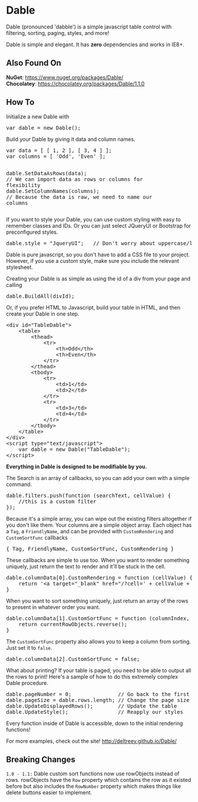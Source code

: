 <h1>
<a name="user-content-dable" class="anchor" href="#dable"><span class="octicon octicon-link"></span></a>Dable</h1>

<p>Dable (pronounced 'dabble') is a simple javascript table control with filtering, sorting, paging, styles, and more!</p>

<p>Dable is simple and elegant.  It has <strong>zero</strong> dependencies and works in IE8+.</p>

<h2>
<a name="user-content-also-found-on" class="anchor" href="#also-found-on"><span class="octicon octicon-link"></span></a>Also Found On</h2>

<p><strong>NuGet</strong>: <a href="https://www.nuget.org/packages/Dable/">https://www.nuget.org/packages/Dable/</a><br><strong>Chocolatey</strong>: <a href="https://chocolatey.org/packages/Dable/1.1.0">https://chocolatey.org/packages/Dable/1.1.0</a></p>

<h2>
<a name="user-content-how-to" class="anchor" href="#how-to"><span class="octicon octicon-link"></span></a>How To</h2>

<p>Initialize a new Dable with</p>

<div class="highlight highlight-javascript"><pre><span class="kd">var</span> <span class="nx">dable</span> <span class="o">=</span> <span class="k">new</span> <span class="nx">Dable</span><span class="p">();</span>
</pre></div>

<p>Build your Dable by giving it data and column names.</p>

<div class="highlight highlight-javascript"><pre><span class="kd">var</span> <span class="nx">data</span> <span class="o">=</span> <span class="p">[</span> <span class="p">[</span> <span class="mi">1</span><span class="p">,</span> <span class="mi">2</span> <span class="p">],</span> <span class="p">[</span> <span class="mi">3</span><span class="p">,</span> <span class="mi">4</span> <span class="p">]</span> <span class="p">];</span>
<span class="kd">var</span> <span class="nx">columns</span> <span class="o">=</span> <span class="p">[</span> <span class="s1">'Odd'</span><span class="p">,</span> <span class="s1">'Even'</span> <span class="p">];</span>

<span class="nx">dable</span><span class="p">.</span><span class="nx">SetDataAsRows</span><span class="p">(</span><span class="nx">data</span><span class="p">);</span>      <span class="c1">// We can import data as rows or columns for flexibility</span>
<span class="nx">dable</span><span class="p">.</span><span class="nx">SetColumnNames</span><span class="p">(</span><span class="nx">columns</span><span class="p">);</span>  <span class="c1">// Because the data is raw, we need to name our columns</span>
</pre></div>

<p>If you want to style your Dable, you can use custom styling with easy to remember classes and IDs.
Or you can just select JQueryUI or Bootstrap for preconfigured styles.</p>

<div class="highlight highlight-javascript"><pre><span class="nx">dable</span><span class="p">.</span><span class="nx">style</span> <span class="o">=</span> <span class="s2">"JqueryUI"</span><span class="p">;</span>   <span class="c1">// Don't worry about uppercase/lowercase</span>
</pre></div>

<p>Dable is pure javascript, so you don't have to add a CSS file to your project.  However, if you use a custom style, make sure you include the relevant stylesheet.</p>

<p>Creating your Dable is as simple as using the id of a div from your page and calling</p>

<div class="highlight highlight-javascript"><pre><span class="nx">dable</span><span class="p">.</span><span class="nx">BuildAll</span><span class="p">(</span><span class="nx">divId</span><span class="p">);</span>
</pre></div>

<p>Or, if you prefer HTML to Javascript, build your table in HTML, and then create your Dable in one step.</p>

<div class="highlight highlight-html"><pre><span class="nt">&lt;div</span> <span class="na">id=</span><span class="s">"TableDable"</span><span class="nt">&gt;</span>
    <span class="nt">&lt;table&gt;</span>
        <span class="nt">&lt;thead&gt;</span>
            <span class="nt">&lt;tr&gt;</span>
                <span class="nt">&lt;th&gt;</span>Odd<span class="nt">&lt;/th&gt;</span>
                <span class="nt">&lt;th&gt;</span>Even<span class="nt">&lt;/th&gt;</span>
            <span class="nt">&lt;/tr&gt;</span>
        <span class="nt">&lt;/thead&gt;</span>
        <span class="nt">&lt;tbody&gt;</span>
            <span class="nt">&lt;tr&gt;</span>
                <span class="nt">&lt;td&gt;</span>1<span class="nt">&lt;/td&gt;</span>
                <span class="nt">&lt;td&gt;</span>2<span class="nt">&lt;/td&gt;</span>
            <span class="nt">&lt;/tr&gt;</span>
            <span class="nt">&lt;tr&gt;</span>
                <span class="nt">&lt;td&gt;</span>3<span class="nt">&lt;/td&gt;</span>
                <span class="nt">&lt;td&gt;</span>4<span class="nt">&lt;/td&gt;</span>
            <span class="nt">&lt;/tr&gt;</span>
        <span class="nt">&lt;/tbody&gt;</span>
    <span class="nt">&lt;/table&gt;</span>
<span class="nt">&lt;/div&gt;</span>
<span class="nt">&lt;script </span><span class="na">type=</span><span class="s">"text/javascript"</span><span class="nt">&gt;</span>
    <span class="kd">var</span> <span class="nx">dable</span> <span class="o">=</span> <span class="k">new</span> <span class="nx">Dable</span><span class="p">(</span><span class="s2">"TableDable"</span><span class="p">);</span>
<span class="nt">&lt;/script&gt;</span>
</pre></div>

<p><strong>Everything in Dable is designed to be modifiable by you.</strong></p>

<p>The Search is an array of callbacks, so you can add your own with a simple command.</p>

<div class="highlight highlight-javascript"><pre><span class="nx">dable</span><span class="p">.</span><span class="nx">filters</span><span class="p">.</span><span class="nx">push</span><span class="p">(</span><span class="kd">function</span> <span class="p">(</span><span class="nx">searchText</span><span class="p">,</span> <span class="nx">cellValue</span><span class="p">)</span> <span class="p">{</span>
    <span class="c1">//this is a custom filter</span>
<span class="p">});</span>
</pre></div>

<p>Because it's a simple array, you can wipe out the existing filters altogether if you don't like them.
Your columns are a simple object array.  Each object has a <code>Tag</code>, a <code>FriendlyName</code>, and can be provided with <code>CustomRendering</code> and <code>CustomSortFunc</code> callbacks</p>

<div class="highlight highlight-javascript"><pre><span class="p">{</span> <span class="nx">Tag</span><span class="p">,</span> <span class="nx">FriendlyName</span><span class="p">,</span> <span class="nx">CustomSortFunc</span><span class="p">,</span> <span class="nx">CustomRendering</span> <span class="p">}</span>
</pre></div>

<p>These callbacks are simple to use too.  When you want to render something uniquely, just return the text to render and it'll be stuck in the cell.</p>

<div class="highlight highlight-javascript"><pre><span class="nx">dable</span><span class="p">.</span><span class="nx">columnData</span><span class="p">[</span><span class="mi">0</span><span class="p">].</span><span class="nx">CustomRendering</span> <span class="o">=</span> <span class="kd">function</span> <span class="p">(</span><span class="nx">cellValue</span><span class="p">)</span> <span class="p">{</span>
    <span class="k">return</span> <span class="s1">'&lt;a target="_blank" href="/?cell='</span> <span class="o">+</span> <span class="nx">cellValue</span> <span class="o">+</span> <span class="s1">'"&gt;'</span> <span class="o">+</span> <span class="nx">cellValue</span> <span class="o">+</span> <span class="s1">'&lt;/a&gt;'</span><span class="p">;</span>
<span class="p">}</span>
</pre></div>

<p>When you want to sort something uniquely, just return an array of the rows to present in whatever order you want.</p>

<div class="highlight highlight-javascript"><pre><span class="nx">dable</span><span class="p">.</span><span class="nx">columnData</span><span class="p">[</span><span class="mi">1</span><span class="p">].</span><span class="nx">CustomSortFunc</span> <span class="o">=</span> <span class="kd">function</span> <span class="p">(</span><span class="nx">columnIndex</span><span class="p">,</span> <span class="nx">ascending</span><span class="p">,</span> <span class="nx">currentRowObjects</span><span class="p">)</span> <span class="p">{</span>
    <span class="k">return</span> <span class="nx">currentRowObjects</span><span class="p">.</span><span class="nx">reverse</span><span class="p">();</span>
<span class="p">}</span>
</pre></div>

<p>The <code>CustomSortFunc</code> property also allows you to keep a column from sorting.  Just set it to <code>false</code>.</p>

<div class="highlight highlight-javascript"><pre><span class="nx">dable</span><span class="p">.</span><span class="nx">columnData</span><span class="p">[</span><span class="mi">2</span><span class="p">].</span><span class="nx">CustomSortFunc</span> <span class="o">=</span> <span class="kc">false</span><span class="p">;</span>
</pre></div>

<p>What about printing?  If your table is paged, you need to be able to output all the rows to print!
Here's a sample of how to do this extremely complex Dable procedure.</p>

<div class="highlight highlight-javascript"><pre><span class="nx">dable</span><span class="p">.</span><span class="nx">pageNumber</span> <span class="o">=</span> <span class="mi">0</span><span class="p">;</span>               <span class="c1">// Go back to the first page</span>
<span class="nx">dable</span><span class="p">.</span><span class="nx">pageSize</span> <span class="o">=</span> <span class="nx">dable</span><span class="p">.</span><span class="nx">rows</span><span class="p">.</span><span class="nx">length</span><span class="p">;</span> <span class="c1">// Change the page size to the whole table size</span>
<span class="nx">dable</span><span class="p">.</span><span class="nx">UpdateDisplayedRows</span><span class="p">();</span>        <span class="c1">// Update the table</span>
<span class="nx">dable</span><span class="p">.</span><span class="nx">UpdateStyle</span><span class="p">();</span>                <span class="c1">// Reapply our styles</span>
</pre></div>

<p>Every function inside of Dable is accessible, down to the initial rendering functions!</p>

<p>For more examples, check out the site! <a href="http://deltreey.github.io/Dable/">http://deltreey.github.io/Dable/</a></p>

<h2>
<a name="user-content-breaking-changes" class="anchor" href="#breaking-changes"><span class="octicon octicon-link"></span></a>Breaking Changes</h2>

<p><code>1.0 - 1.1:</code> Dable custom sort functions now use rowObjects instead of rows.  rowObjects have the <code>Row</code> property which contains the row as it existed before but also includes the <code>RowNumber</code> property which makes things like delete buttons easier to implement.</p>